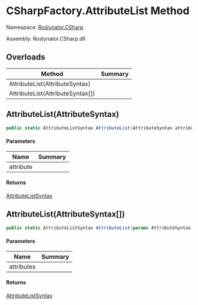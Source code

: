 # CSharpFactory\.AttributeList Method

Namespace: [Roslynator.CSharp](../../README.md)

Assembly: Roslynator\.CSharp\.dll

## Overloads

| Method | Summary |
| ------ | ------- |
| AttributeList\(AttributeSyntax\) | |
| AttributeList\(AttributeSyntax\[\]\) | |

## AttributeList\(AttributeSyntax\)

```csharp
public static AttributeListSyntax AttributeList(AttributeSyntax attribute)
```

#### Parameters

| Name | Summary |
| ---- | ------- |
| attribute | |

#### Returns

[AttributeListSyntax](https://docs.microsoft.com/en-us/dotnet/api/microsoft.codeanalysis.csharp.syntax.attributelistsyntax)


## AttributeList\(AttributeSyntax\[\]\)

```csharp
public static AttributeListSyntax AttributeList(params AttributeSyntax[] attributes)
```

#### Parameters

| Name | Summary |
| ---- | ------- |
| attributes | |

#### Returns

[AttributeListSyntax](https://docs.microsoft.com/en-us/dotnet/api/microsoft.codeanalysis.csharp.syntax.attributelistsyntax)


